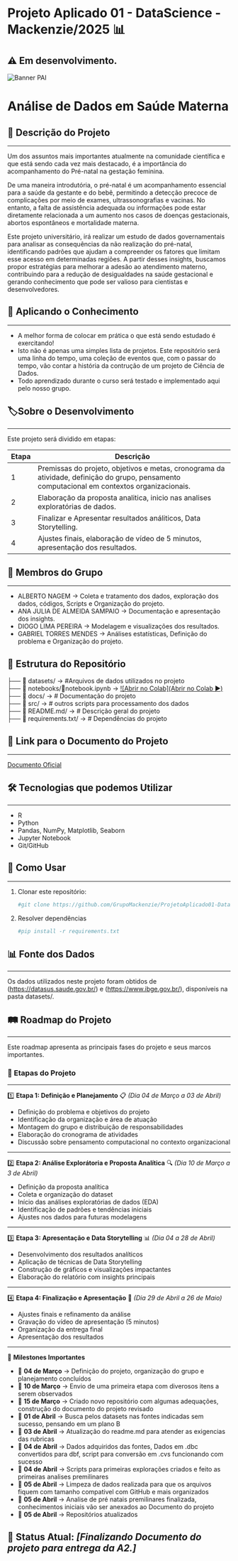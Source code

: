 # Projeto Aplicado 01 - DataScience - Mackenzie/2025 📊
**:warning: Em desenvolvimento.**
---
![Banner PAI](https://github.com/user-attachments/assets/bce12192-a20a-4cf4-a5f5-7e7f445aecaf)
# Análise de Dados em Saúde Materna

## 📌 Descrição do Projeto
---
Um dos assuntos mais importantes atualmente na comunidade científica e que está sendo cada vez mais destacado, é a importância do acompanhamento do Pré-natal na gestação feminina.

De uma maneira introdutória, o pré-natal é um acompanhamento essencial para a saúde da gestante e do bebê, permitindo a detecção precoce de complicações por meio de exames, ultrassonografias e vacinas. No entanto, a falta de assistência adequada ou informações pode estar diretamente relacionada a um aumento nos casos de doenças gestacionais, abortos espontâneos e mortalidade materna.

Este projeto universitário, irá realizar um estudo de dados governamentais para analisar as consequências da não realização do pré-natal, identificando padrões que ajudam a compreender os fatores que limitam esse acesso em determinadas regiões. A partir desses insights, buscamos propor estratégias para melhorar a adesão ao atendimento materno, contribuindo para a redução de desigualdades na saúde gestacional e gerando conhecimento que pode ser valioso para cientistas e desenvolvedores.

## **:ledger: Aplicando o Conhecimento**
---
- A melhor forma de colocar em prática o que está sendo estudado é exercitando!
- Isto não é apenas uma simples lista de projetos. Este repositório será uma linha do tempo, uma coleção de eventos que, com o passar do tempo, vão contar a história da contrução de um projeto de Ciência de Dados.
- Todo aprendizado durante o curso será testado e implementado aqui pelo nosso grupo.

## **:label:Sobre o Desenvolvimento**
---

Este projeto será dividido em etapas:

Etapa | Descrição
---|---
1 | Premissas do projeto, objetivos e metas, cronograma da atividade, definição do grupo, pensamento computacional em contextos organizacionais.
2 | Elaboração da proposta analitica, inicio nas analises exploratórias de dados.
3 | Finalizar e Apresentar resultados análiticos, Data Storytelling.
4 | Ajustes finais, elaboração de vídeo de 5 minutos, apresentação dos resultados.

## 👥 Membros do Grupo
---
- ALBERTO NAGEM → Coleta e tratamento dos dados, exploração dos dados, códigos, Scripts e Organização do projeto.
- ANA JULIA DE ALMEIDA SAMPAIO → Documentação e apresentação dos insights.
- DIOGO LIMA PEREIRA → Modelagem e visualizações dos resultados.
- GABRIEL TORRES MENDES → Análises estatísticas, Definição do problema e Organização do projeto.

## 📁 Estrutura do Repositório

├── 📂 datasets/ → #Arquivos de dados utilizados no projeto <br> 
├── 📂 notebooks/📓notebook.ipynb → [![Abrir no Colab](Abrir no Colab ▶️)](https://colab.research.google.com/github/GrupoMackenzie/ProjetoAplicado01-DataScience-Mackenzie-2025/blob/main/notebooks/notebook.ipynb) <br>
├── 📂 docs/ → # Documentação do projeto <br>
├── 📂 src/ → # outros scripts para processamento dos dados <br>
├── 📜 README.md/ → # Descrição geral do projeto <br>
├── 📜 requirements.txt/ → # Dependências do projeto

## 🔗 Link para o Documento do Projeto
---
[Documento Oficial](https://github.com/GrupoMackenzie/ProjetoAplicado01-DataScience-Mackenzie-2025/blob/main/docs/A1_ProjetoAplicado_Prenatal_V2.pdf)

## 🛠 Tecnologias que podemos Utilizar
---
- R
- Python
- Pandas, NumPy, Matplotlib, Seaborn
- Jupyter Notebook
- Git/GitHub

## 🚀 Como Usar
---
1. Clonar este repositório:  
   ```bash
   #git clone https://github.com/GrupoMackenzie/ProjetoAplicado01-DataScience-Mackenzie-2025.git

2. Resolver dependências   
   ```bash
   #pip install -r requirements.txt

## 📊 Fonte dos Dados
---
Os dados utilizados neste projeto foram obtidos de (https://datasus.saude.gov.br/) e (https://www.ibge.gov.br/), disponíveis na pasta datasets/.

## 🛤 Roadmap do Projeto
---
Este roadmap apresenta as principais fases do projeto e seus marcos importantes.

### 📌 Etapas do Projeto
---
1️⃣ **Etapa 1: Definição e Planejamento** 📋 *(Dia 04 de Março a 03 de Abril)*
   - Definição do problema e objetivos do projeto  
   - Identificação da organização e área de atuação  
   - Montagem do grupo e distribuição de responsabilidades  
   - Elaboração do cronograma de atividades  
   - Discussão sobre pensamento computacional no contexto organizacional  
---
2️⃣ **Etapa 2: Análise Explorátoria e Proposta Analítica** 🔍 *(Dia 10 de Março a 3 de Abril)*
   - Definição da proposta analítica  
   - Coleta e organização do dataset  
   - Início das análises exploratórias de dados (EDA)  
   - Identificação de padrões e tendências iniciais  
   - Ajustes nos dados para futuras modelagens  
---
3️⃣ **Etapa 3: Apresentação e Data Storytelling** 📊 *(Dia 04 a 28 de Abril)*
   - Desenvolvimento dos resultados analíticos  
   - Aplicação de técnicas de Data Storytelling  
   - Construção de gráficos e visualizações impactantes  
   - Elaboração do relatório com insights principais  
---
4️⃣ **Etapa 4: Finalização e Apresentação** 🎥 *(Dia 29 de Abril a 26 de Maio)*
   - Ajustes finais e refinamento da análise  
   - Gravação do vídeo de apresentação (5 minutos)  
   - Organização da entrega final  
   - Apresentação dos resultados  

---

🎯 **Milestones Importantes**
- 📅 **04 de Março** → Definição do projeto, organização do grupo e planejamento concluídos  
- 📅 **10 de Março** → Envio de uma primeira etapa com diverosos itens a serem observados  
- 📅 **15 de Março** → Criado novo repositório com algumas adequações, construção do documento do projeto revisado
- 📅 **01 de Abril** → Busca pelos datasets nas fontes indicadas sem sucesso, pensando em um plano B
- 📅 **03 de Abril** → Atualização do readme.md para atender as exigencias das rubricas
- 📅 **04 de Abril** → Dados adquiridos das fontes, Dados em .dbc convertidos para dbf, script para conversão em .cvs funcionando com sucesso
- 📅 **04 de Abril** → Scripts para primeiras explorações criados e feito as primeiras analises premilinares
- 📅 **05 de Abril** → Limpeza de dados realizada para que os arquivos fiquem com tamanho compativel com GitHub e mais organizados
- 📅 **05 de Abril** → Analise de pré natais premilinares finalizada, conhecimentos iniciais vão ser anexados ao Documento do projeto
- 📅 **05 de Abril** → Repositórios atualizados
 
🚀 **Status Atual:** *[Finalizando Documento do projeto para entrega da A2.]*  
--- 
